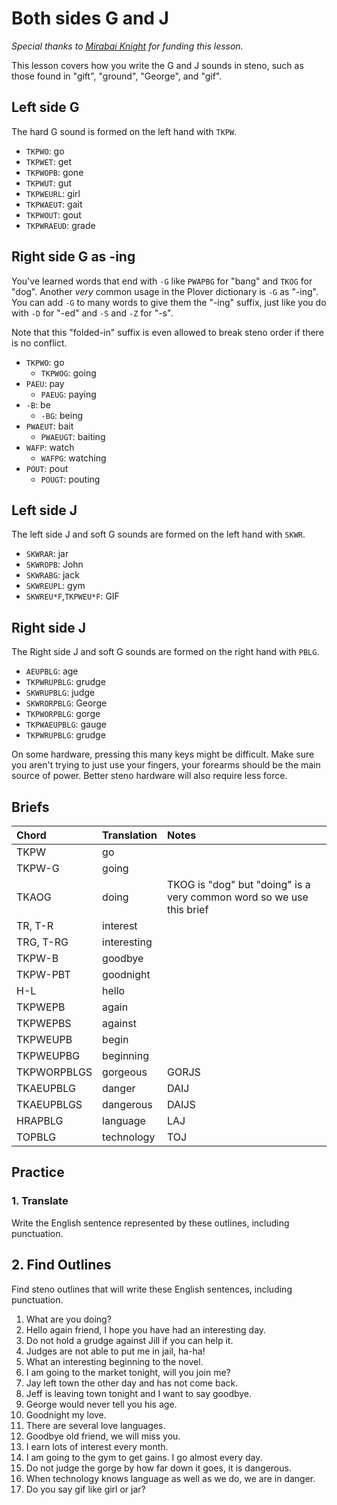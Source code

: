 # Both sides G and J

_Special thanks to _[_Mirabai Knight_](http://stenoknight.com)_ for funding this lesson._

This lesson covers how you write the G and J sounds in steno, such as those found in "gift", "ground", "George", and "gif".

## Left side G

The hard G sound is formed on the left hand with `TKPW`.

<Steno-Display labels="all" stroke="G" />

* `TKPWO`: go
* `TKPWET`: get
* `TKPWOPB`: gone
* `TKPWUT`: gut
* `TKPWEURL`: girl
* `TKPWAEUT`: gait
* `TKPWOUT`: gout
* `TKPWRAEUD`: grade

## Right side G as -ing

You've learned words that end with `-G` like `PWAPBG` for "bang" and `TKOG` for "dog". Another _very_ common usage in the Plover dictionary is `-G` as "-ing". You can add `-G` to many words to give them the "-ing" suffix, just like you do with `-D` for "-ed" and `-S` and `-Z` for "-s".

<Steno-Display labels="all" stroke="-G" />

Note that this "folded-in" suffix is even allowed to break steno order if there is no conflict.

* `TKPWO`: go
  * `TKPWOG`: going
* `PAEU`: pay
  * `PAEUG`: paying
* `-B`: be
  * `-BG`: being
* `PWAEUT`: bait
  * `PWAEUGT`: baiting
* `WAFP`: watch
  * `WAFPG`: watching
* `POUT`: pout
  * `POUGT`: pouting

## Left side J

The left side J and soft G sounds are formed on the left hand with `SKWR`.

<Steno-Display labels="all" stroke="J" />

* `SKWRAR`: jar
* `SKWROPB`: John
* `SKWRABG`: jack
* `SKWREUPL`: gym
* `SKWREU*F`,`TKPWEU*F`: GIF

## Right side J

The Right side J and soft G sounds are formed on the right hand with `PBLG`.

<Steno-Display labels="all" stroke="-J" />

* `AEUPBLG`: age
* `TKPWRUPBLG`: grudge
* `SKWRUPBLG`: judge
* `SKWRORPBLG`: George
* `TKPWORPBLG`: gorge
* `TKPWAEUPBLG`: gauge
* `TKPWRUPBLG`: grudge

On some hardware, pressing this many keys might be difficult. Make sure you aren't trying to just use your fingers, your forearms should be the main source of power. Better steno hardware will also require less force.

## Briefs

| Chord       | Translation | Notes                                                                 |
|:------------|:------------|:----------------------------------------------------------------------|
| TKPW        | go          |                                                                       |
| TKPW-G      | going       |                                                                       |
| TKAOG       | doing       | TKOG is "dog" but "doing" is a very common word so we use this brief |
| TR, T-R     | interest    |                                                                       |
| TRG, T-RG   | interesting |                                                                       |
| TKPW-B      | goodbye     |                                                                       |
| TKPW-PBT    | goodnight   |                                                                       |
| H-L         | hello       |                                                                       |
| TKPWEPB     | again       |                                                                       |
| TKPWEPBS    | against     |                                                                       |
| TKPWEUPB    | begin       |                                                                       |
| TKPWEUPBG   | beginning   |                                                                       |
| TKPWORPBLGS | gorgeous    | GORJS                                                                 |
| TKAEUPBLG   | danger      | DAIJ                                                                  |
| TKAEUPBLGS  | dangerous   | DAIJS                                                                 |
| HRAPBLG     | language    | LAJ                                                                   |
| TOPBLG      | technology  | TOJ                                                                   |

## Practice

### 1. Translate

Write the English sentence represented by these outlines, including punctuation.

## 2. Find Outlines

Find steno outlines that will write these English sentences, including punctuation.

1. What are you doing?
2. Hello again friend, I hope you have had an interesting day.
3. Do not hold a grudge against Jill if you can help it.
4. Judges are not able to put me in jail, ha-ha!
5. What an interesting beginning to the novel.
6. I am going to the market tonight, will you join me?
7. Jay left town the other day and has not come back.
8. Jeff is leaving town tonight and I want to say goodbye.
9. George would never tell you his age.
10. Goodnight my love.
11. There are several love languages.
12. Goodbye old friend, we will miss you.
13. I earn lots of interest every month.
14. I am going to the gym to get gains. I go almost every day.
15. Do not judge the gorge by how far down it goes, it is dangerous.
16. When technology knows language as well as we do, we are in danger.
17. Do you say gif like girl or jar?
